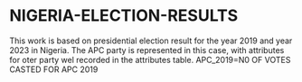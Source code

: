 # NIGERIA-ELECTION-RESULTS
This work is based on presidential election result for the year 2019 and year 2023 in Nigeria. The APC party is represented in this case, with attributes for oter party wel recorded in the attributes table. APC_2019=N0 OF VOTES CASTED FOR APC 2019
